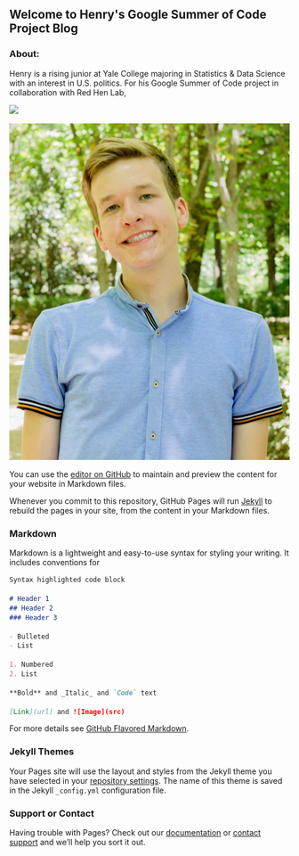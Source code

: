 ## Welcome to Henry's Google Summer of Code Project Blog

### About:

Henry is a rising junior at Yale College majoring in Statistics & Data Science with an interest in U.S. politics. For his Google Summer of Code project in collaboration with Red Hen Lab,


<img src="https://github.com/favicon.ico" width="48">

![alt text](https://github.com/smithhenryd/MinorityMessagesAndDemocrats.github.io/blob/master/Henry_Smith_CS50.jpg?raw=true)

You can use the [editor on GitHub](https://github.com/smithhenryd/MinorityMessagesAndDemocrats.github.io/edit/master/README.md) to maintain and preview the content for your website in Markdown files.

Whenever you commit to this repository, GitHub Pages will run [Jekyll](https://jekyllrb.com/) to rebuild the pages in your site, from the content in your Markdown files.

### Markdown

Markdown is a lightweight and easy-to-use syntax for styling your writing. It includes conventions for

```markdown
Syntax highlighted code block

# Header 1
## Header 2
### Header 3

- Bulleted
- List

1. Numbered
2. List

**Bold** and _Italic_ and `Code` text

[Link](url) and ![Image](src)
```

For more details see [GitHub Flavored Markdown](https://guides.github.com/features/mastering-markdown/).

### Jekyll Themes

Your Pages site will use the layout and styles from the Jekyll theme you have selected in your [repository settings](https://github.com/smithhenryd/MinorityMessagesAndDemocrats.github.io/settings). The name of this theme is saved in the Jekyll `_config.yml` configuration file.

### Support or Contact

Having trouble with Pages? Check out our [documentation](https://help.github.com/categories/github-pages-basics/) or [contact support](https://github.com/contact) and we’ll help you sort it out.
